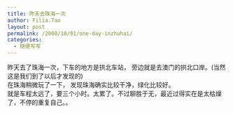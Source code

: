 ```yaml
---
title: 昨天去珠海一次
author: Filia.Tao
layout: post
permalink: /2008/10/01/one-day-inzhuhai/
categories:
  - 随便写写
---
```

昨天去了珠海一次，下车的地方是拱北车站， 旁边就是去澳门的拱北口岸。(当然这是我们到了以后才发现的)  
在珠海稍微玩了一下， 发现珠海确实比较干净，绿化比较好。  
就是车程太远了，要三个小时。太累了。不过聊胜于无，最近过得实在是太枯燥了，不停的重复自己。。
